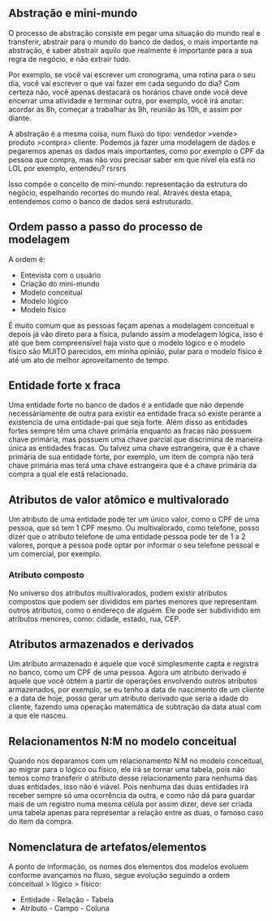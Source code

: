 ## Abstração e mini-mundo
O processo de abstração consiste em pegar uma situação do mundo real e transferir, abstrair para o mundo do banco de dados, o mais importante na abstração, é saber abstrair aquilo que realmente é importante para a sua regra de negócio, e não extrair tudo.

Por exemplo, se você vai escrever um cronograma, uma rotina para o seu dia, você vai escrever o que vai fazer em cada segundo do dia? Com certeza não, você apenas destacará os horários chave onde você deve encerrar uma atividade e terminar outra, por exemplo, você irá anotar: acordar às 8h, começar a trabalhar às 9h, reunião às 10h, e assim por diante.

A abstração é a mesma coisa, num fluxo do tipo: vendedor >vende> produto >compra> cliente. Podemos já fazer uma modelagem de dados e pegaremos apenas os dados mais importantes, como por exemplo o CPF da pessoa que compra, mas não vou precisar saber em que nível ela está no LOL por exemplo, entendeu? rsrsrs

Isso compõe o conceito de mini-mundo: representação da estrutura do negócio, espelhando recortes do mundo real. Através desta etapa, entendemos como o banco de dados será estruturado.

## Ordem passo a passo do processo de modelagem
A ordem é:
* Entevista com o usuário
* Criação do mini-mundo
* Modelo conceitual
* Modelo lógico
* Modelo físico

É muito comum que as pessoas façam apenas a modelagem conceitual e depois já vão direto para a física, pulando assim a modelagem lógica, isso é até que bem compreensível haja visto que o modelo lógico e o modelo físico são MUITO parecidos, em minha opinião, pular para o modelo físico é até um ato de melhor aproveitamento de tempo.

## Entidade forte x fraca
Uma entidade forte no banco de dados é a entidade que não depende necessáriamente de outra para existir ea entidade fraca só existe perante a existencia de uma entidade-pai que seja forte. Além disso as entidades fortes sempre têm uma chave primária enquanto as fracas não possuem chave primária, mas possuem uma chave parcial que discrimina de maneira única as entidades fracas. Ou talvez uma chave estrangeira, que é a chave primária de sua entidade forte, por exemplo, um item de compra não terá chave primária mas terá uma chave estrangeira que é a chave primária da compra a qual ele está relacionado.

## Atributos de valor atômico e multivalorado
Um atributo de uma entidade pode ter um único valor, como o CPF de uma pessoa, que só tem 1 CPF mesmo. Ou multivalorado, como telefone, posso dizer que o atributo telefone de uma entidade pessoa pode ter de 1 a 2 valores, porque a pessoa pode optar por informar o seu telefone pessoal e um comercial, por exemplo.

### Atributo composto
No universo dos atributos multivalorados, podem existir atributos compostos que podem ser divididos em partes menores que representam outros atributos, como o endereço de alguém. Ele pode ser subdividido em atributos menores, como: cidade, estado, rua, CEP.

## Atributos armazenados e derivados
Um atributo armazenado é aquele que você simplesmente capta e registra no banco, como um CPF de uma pessoa. Agora um atributo derivado é aquele que você obtém a partir de operações envolvendo outros atributos armazenados, por exemplo, se eu tenho a data de nascimento de um cliente e a data de hoje, posso gerar um atributo derivado que seria a idade do cliente, fazendo uma operação matemática de subtração da data atual com a que ele nasceu.

## Relacionamentos N:M no modelo conceitual
Quando nos deparamos com um relacionamento N:M no modelo conceitual, ao migrar para o lógico ou físico, ele irá se tornar uma tabela, pois não temos como transferir o atributo desse relacionamento para nenhuma das duas entidades, isso não é viável. Pois nenhuma das duas entidades irá receber sempre só uma ocorrência da outra, e como não dá para guardar mais de um registro numa mesma célula por assim dizer, deve ser criada uma tabela apenas para representar a relação entre as duas, o famoso caso do item da compra.

## Nomenclatura de artefatos/elementos
A ponto de informação, os nomes dos elementos dos modelos evoluem conforme avançamos no fluxo, segue evolução seguindo a ordem conceitual > lógico > físico:
* Entidade - Relação - Tabela
* Atributo - Campo - Coluna